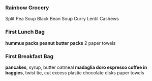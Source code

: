 ### Rainbow Grocery

Split Pea Soup
Black Bean Soup
Curry Lentil
Cashews

### First Lunch Bag

**hummus packs
peanut butter packs**
2 paper towels
  
### First Breakfast Bag

**pancakes**, syrup, butter
oatmeal
**madaglia doro espresso coffee in baggies**, twist tie, cut excess plastic
chocolate disks
paper towels
